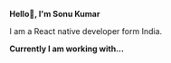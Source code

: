 **Hello👋, I'm Sonu Kumar**

I am a React native developer form India.

**Currently I am working with...**
